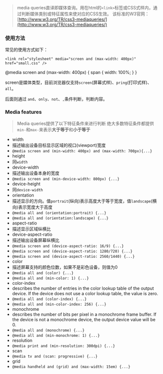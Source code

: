 > media queries直译即媒体查询。用在html的`<link>`标签或CSS式样内，通过判断媒体类别或特征属性来使对应的CSS生效。
> 该标准的W3官网：[http://www.w3.org/TR/css3-mediaqueries/](http://www.w3.org/TR/css3-mediaqueries/)

### 使用方法
常见的使用方式如下：

`<link rel="stylesheet" media="screen and (max-width: 400px)" href="small.css" />`

@media screen and (max-width: 400px) {
span {
width: 100%;
}
}

screen是媒体类型，目前浏览器仅支持`screen`(屏幕式样)、`pring`(打印式样)、`all`。

后面则通过 `and`、`only`、`not`、`,`条件判断，判断内容。

### Media features

> Media queries提供了以下特征条件来进行判断
> 绝大多数特征条件都提供`min-`和`max-`来表示**大于等于**和**小于等于**
>

- width
- 描述输出设备目标显示区域的视口(viewport)宽度
- `@media screen and (min-width: 400px) and (max-width: 700px){...}`
- height
- 同`width`
- device-width
- 描述输出设备本身的宽度
- `@media screen and (min-device-width: 800px) {...}`
- device-height
- 同`device-width`
- orientation
- 描述显示的方向。值`portrait`(纵向)表示高度大于等于宽度，值`landscape`(横向)表示宽度大于高度
- `@media all and (orientation:portrait) {...}`
- `@media all and (orientation:landscape) {...}`
- aspect-ratio
- 描述显示区域纵横比
- device-aspect-ratio
- 描述输出设备屏幕纵横比
- `@media screen and (device-aspect-ratio: 16/9) {...}`
- `@media screen and (device-aspect-ratio: 1280/720) {...}`
- `@media screen and (device-aspect-ratio: 2560/1440) {...}`
- color
- 描述屏幕支持的颜色位数，如果不是彩色设备，则值为0
- `@media all and (color) {...}`
- `@media all and (min-color: 1) {...}`
- color-index
- describes the number of entries in the color lookup table of the output device. If the device does not use a color lookup table, the value is zero.
- `@media all and (color-index) {...}`
- `@media all and (min-color-index: 256) {...}`
- monochrome
- describes the number of bits per pixel in a monochrome frame buffer. If the device is not a monochrome device, the output device value will be 0.
- `@media all and (monochrome) {...}`
- `@media all and (min-monochrome: 1) {...}`
- resolution
- `@media print and (min-resolution: 300dpi) {...}`
- scan
- `@media tv and (scan: progressive) {...}`
- grid
- `@media handheld and (grid) and (max-width: 15em) {...}`